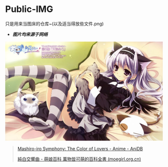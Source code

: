 # Public-IMG

只是用来当图床的仓库~(以及适当得放些文件.png)

* ***图片均来源于网络***

![](https://raw.githubusercontent.com/ChocolaVanilla0305/Public-IMG/main/Others/105790385p12.jpg)

> [Mashiro-iro Symphony: The Color of Lovers - Anime - AniDB](https://anidb.net/anime/8319)
>
> [純白交響曲 - 萌娘百科 萬物皆可萌的百科全書 (moegirl.org.cn)](https://zh.moegirl.org.cn/纯白交响曲)